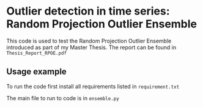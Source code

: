 # Outlier detection in time series: Random Projection Outlier Ensemble 

This code is used to test the Random Projection Outlier Ensemble introduced as part of my Master Thesis. The report can be found in `Thesis_Report_RPOE.pdf`


## Usage example

To run the code first install all requirements listed in `requirement.txt`

The main file to run to code is in `ensemble.py`

